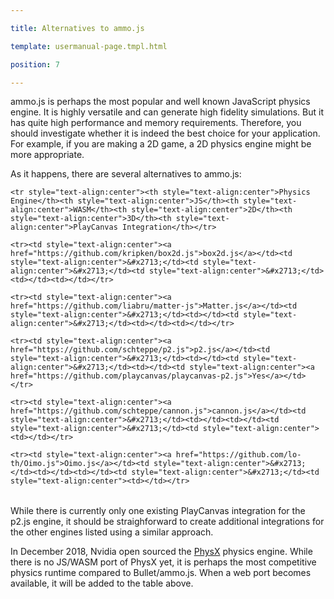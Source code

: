 ---
title: Alternatives to ammo.js
template: usermanual-page.tmpl.html
position: 7
---

ammo.js is perhaps the most popular and well known JavaScript physics engine. It is highly versatile and can generate high fidelity simulations. But it has quite high performance and memory requirements. Therefore, you should investigate whether it is indeed the best choice for your application. For example, if you are making a 2D game, a 2D physics engine might be more appropriate.

As it happens, there are several alternatives to ammo.js:

<table class="table table-striped table-bordered">
    <tr style="text-align:center"><th style="text-align:center">Physics Engine</th><th style="text-align:center">JS</th><th style="text-align:center">WASM</th><th style="text-align:center">2D</th><th style="text-align:center">3D</th><th style="text-align:center">PlayCanvas Integration</th></tr>
    <tr><td style="text-align:center"><a href="https://github.com/kripken/box2d.js">box2d.js</a></td><td style="text-align:center">&#x2713;</td><td style="text-align:center">&#x2713;</td><td style="text-align:center">&#x2713;</td><td></td><td></td></tr>
    <tr><td style="text-align:center"><a href="https://github.com/liabru/matter-js">Matter.js</a></td><td style="text-align:center">&#x2713;</td><td></td><td style="text-align:center">&#x2713;</td><td></td><td></td></tr>
    <tr><td style="text-align:center"><a href="https://github.com/schteppe/p2.js">p2.js</a></td><td style="text-align:center">&#x2713;</td><td></td><td style="text-align:center">&#x2713;</td><td></td><td style="text-align:center"><a href="https://github.com/playcanvas/playcanvas-p2.js">Yes</a></td></tr>
    <tr><td style="text-align:center"><a href="https://github.com/schteppe/cannon.js">cannon.js</a></td><td style="text-align:center">&#x2713;</td><td></td><td></td><td style="text-align:center">&#x2713;</td><td style="text-align:center"><td></td></tr>
    <tr><td style="text-align:center"><a href="https://github.com/lo-th/Oimo.js">Oimo.js</a></td><td style="text-align:center">&#x2713;</td><td></td><td></td><td style="text-align:center">&#x2713;</td><td style="text-align:center"><td></td></tr>
</table>

While there is currently only one existing PlayCanvas integration for the p2.js engine, it should be straighforward to create additional integrations for the other engines listed using a similar approach.

In December 2018, Nvidia open sourced the [PhysX][1] physics engine. While there is no JS/WASM port of PhysX yet, it is perhaps the most competitive physics runtime compared to Bullet/ammo.js. When a web port becomes available, it will be added to the table above.

[1]: https://github.com/NVIDIAGameWorks/PhysX

